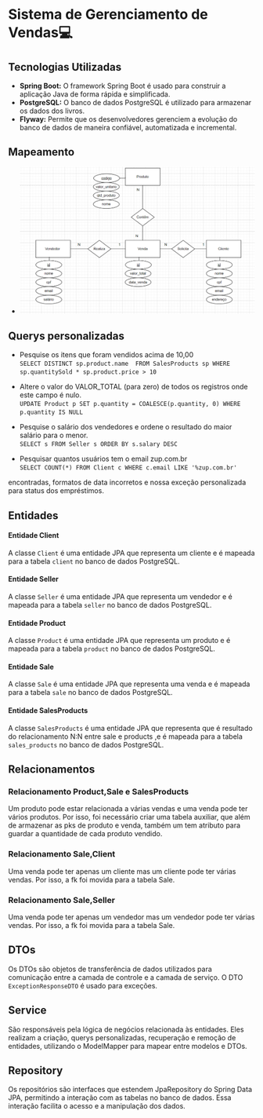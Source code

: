 # Sistema de Gerenciamento de Vendas💻
## Tecnologias Utilizadas 

- **Spring Boot:** O framework Spring Boot é usado para construir a aplicação Java de forma rápida e simplificada.
- **PostgreSQL:** O banco de dados PostgreSQL é utilizado para armazenar os dados dos livros.
- **Flyway:** Permite que os desenvolvedores gerenciem a evolução do banco de dados de maneira confiável, automatizada e incremental.
## Mapeamento 
- ![img.png](src%2Fmain%2Fresources%2Fimg.png)
## Querys personalizadas
- Pesquise os itens que foram vendidos acima de 10,00<br />
`SELECT DISTINCT sp.product.name 
FROM SalesProducts sp WHERE sp.quantitySold * sp.product.price > 10`

- Altere o valor do VALOR_TOTAL (para zero) de todos os
registros onde este campo é nulo.<br />
`UPDATE Product p SET p.quantity = COALESCE(p.quantity, 0) WHERE p.quantity IS NULL`

- Pesquise o salário dos vendedores e ordene o resultado do
maior salário para o menor.<br />
`SELECT s FROM Seller s ORDER BY s.salary DESC` 

- Pesquisar quantos usuários tem o email zup.com.br<br/>
`SELECT COUNT(*) FROM Client c WHERE c.email LIKE '%zup.com.br'`

 encontradas, formatos de data incorretos e nossa exceção personalizada para status dos empréstimos.

## Entidades

#### Entidade Client
A classe `Client` é uma entidade JPA que representa um cliente e é mapeada para a tabela `client` no banco de dados PostgreSQL.

#### Entidade Seller
A classe `Seller` é uma entidade JPA que representa um vendedor e é mapeada para a tabela `seller` no banco de dados PostgreSQL.

#### Entidade Product
A classe `Product` é uma entidade JPA que representa um produto e é mapeada para a tabela `product` no banco de dados PostgreSQL.

#### Entidade Sale
A classe `Sale` é uma entidade JPA que representa uma venda e é mapeada para a tabela `sale` no banco de dados PostgreSQL.
#### Entidade SalesProducts
A classe `SalesProducts` é uma entidade JPA que representa que é resultado do relacionamento
N:N entre sale e products ,e é mapeada para a tabela `sales_products` no banco de dados PostgreSQL.

## Relacionamentos

### Relacionamento Product,Sale e SalesProducts
Um produto pode estar relacionada a várias vendas e uma venda pode ter vários produtos. Por isso,
foi necessário criar uma tabela auxiliar, que além de armazenar as pks de produto e venda, também um
tem atributo para guardar a quantidade de cada produto vendido.

### Relacionamento Sale,Client
Uma venda pode ter apenas um cliente mas um cliente pode ter várias vendas. Por isso, a fk foi 
movida para a tabela Sale.

### Relacionamento Sale,Seller
Uma venda pode ter apenas um vendedor mas um vendedor pode ter várias vendas. Por isso, a fk foi
movida para a tabela Sale.

## DTOs
Os DTOs são objetos de transferência de dados utilizados para comunicação entre a camada de controle e a camada de serviço. O DTO `ExceptionResponseDTO` é usado para exceções.

## Service
São responsáveis pela lógica de negócios relacionada às entidades. Eles realizam a criação, querys personalizadas, recuperação e remoção de entidades, utilizando o ModelMapper para mapear entre modelos e DTOs.

## Repository
Os repositórios são interfaces que estendem JpaRepository do Spring Data JPA, permitindo a interação com as tabelas no banco de dados. Essa interação facilita o acesso e a manipulação dos dados.

